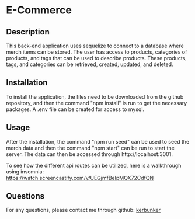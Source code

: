 # E-Commerce

## Description

This back-end application uses sequelize to connect to a database where merch items can be stored. The user has access to products, categories of products, and tags that can be used to describe products. These products, tags, and categories can be retrieved, created, updated, and deleted.

## Installation

To install the application, the files need to be downloaded from the github repository, and then the command "npm install" is run to get the necessary packages. A .env file can be created for access to mysql.

## Usage

After the installation, the command "npm run seed" can be used to seed the merch data and then the command "npm start" can be run to start the server. The data can then be accessed through http://localhost:3001.

To see how the different api routes can be utilized, here is a walkthrough using insomnia: https://watch.screencastify.com/v/UEGjmfBeIpMQX72CdfQN

## Questions

For any questions, please contact me through github: <a href='http://github.com/kerbunker'>kerbunker</a>